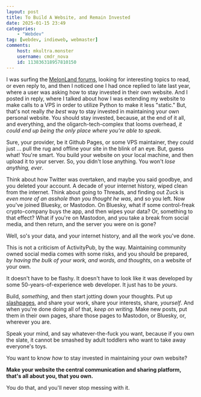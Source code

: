 ```yaml
---
layout: post
title: To Build A Website, and Remain Invested
date: 2025-01-15 23:49
categories:
    - "Webdev"
tag: [webdev, indieweb, webmaster]
comments:
    host: mkultra.monster
    username: cmdr_nova
    id: 113836318957810150
---
```

I was surfing the <a href="https://forum.melonland.net" target="_blank">MelonLand forums</a>, looking for interesting topics to read, or even reply to, and then I noticed one I had once replied to late last year, where a user was asking how to stay invested in their own website. And I posted in reply, where I talked about how I was extending my website to make calls to a VPS in order to utilize Python to make it less "static." But, that's not really *the best* way to stay invested in maintaining your own personal website. You should stay invested, because, at the end of it all, and everything, and the oligarch-tech-complex that looms overhead, *it could end up being the only place where you're able to speak.*

Sure, your provider, be it Github Pages, or some VPS maintainer, they could just ... pull the rug and offline your site in the blink of an eye. But, guess what! You're smart. You build your website on your local machine, and then upload it to your server. So, you didn't lose anything. You won't *lose anything, ever*.

Think about how Twitter was overtaken, and maybe you said goodbye, and you deleted your account. A decade of your internet history, wiped clean from the internet. Think about going to Threads, and finding out Zuck is *even more of an asshole than you thought he was,* and so you left. Now you've joined Bluesky, or Mastodon. On Bluesky, what if some control-freak crypto-company buys the app, and then wipes your data? Or, something to that effect? What if you're on Mastodon, and you take a break from social media, and then return, and the server you were on is gone?

Well, so's your data, and your internet history, and all the work you've done.

This is not a criticism of ActivityPub, by the way. Maintaining community owned social media comes with some risks, and you should be prepared, *by having the bulk of your work, and words, and thoughts*, on a website of your own.

It doesn't have to be flashy. It doesn't have to look like it was developed by some 50-years-of-experience web developer. It just has to be *yours*.

Build, *something*, and then start jotting down your thoughts. Put up <a href="https://slashpages.net" target="_blank">slashpages</a>, and share your work, share your interests, share, *yourself*. And when you're done doing all of that, *keep on writing.* Make new posts, put them in their own pages, share those pages to Mastodon, or Bluesky, or, wherever you are.

Speak your mind, and say whatever-the-fuck you want, because if you own the slate, it cannot be smashed by adult toddlers who want to take away everyone's toys.

You want to know *how* to stay invested in maintaining your own website?

**Make your website the central communication and sharing platform, that's all about you, that you own.**

You do that, and you'll never stop messing with it.